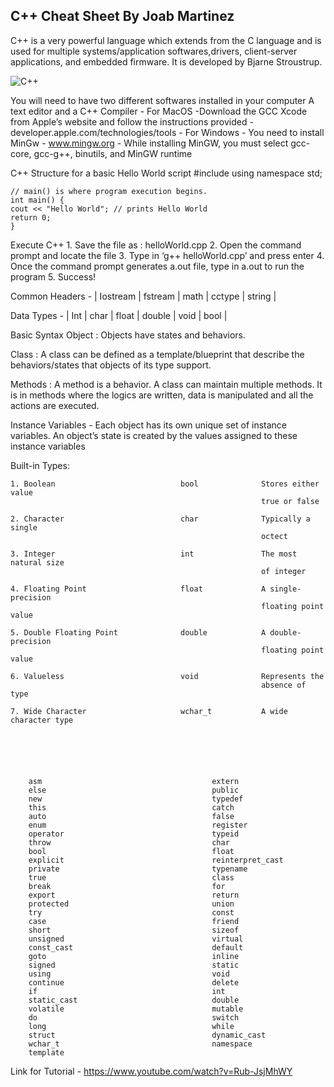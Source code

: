 C++ Cheat Sheet By Joab Martinez
-----------------------------------------------------------------

C++ is a very powerful language which extends from the C language and is used for multiple systems/application softwares,drivers, client-server applications, and embedded firmware. It is developed by Bjarne Stroustrup. 

![C++](https://upload.wikimedia.org/wikipedia/commons/thumb/1/18/ISO_C%2B%2B_Logo.svg/1200px-ISO_C%2B%2B_Logo.svg.png)

You will need to have two different softwares installed in your computer
A text editor and a C++ Compiler
                - For MacOS
                    -Download the GCC Xcode from Apple’s website and follow the 
                     instructions provided
                        - developer.apple.com/technologies/tools
                - For Windows
				    - You need to install MinGw
					   - www.mingw.org
				    - While installing MinGW, you must select gcc-core, gcc-g++, 
                  binutils, and MinGW runtime
                  
C++ Structure for a basic Hello World script
    #include <iostream>
    using namespace std;

    // main() is where program execution begins.
    int main() {
    cout << "Hello World"; // prints Hello World
    return 0;
    }
    
Execute C++
       1. Save the file as : helloWorld.cpp
       2. Open the command prompt and locate the file
       3. Type in ‘g++ helloWorld.cpp’ and press enter
       4. Once the command prompt generates a.out file, type in a.out to run the
          program
       5. Success!
       
Common Headers  - | Iostream | fstream | math | cctype | string |

Data Types - | Int | char | float | double | void | bool |

Basic Syntax
Object : Objects have states and behaviors.

Class :  A class can be defined as a template/blueprint that describe the behaviors/states that objects of its type support.

Methods : A method is a behavior. A class can maintain multiple methods. It is in methods where the logics are written, data is manipulated and all the actions are executed.

Instance Variables - Each object has its own unique set of instance variables. An object’s state is created by the values assigned to these instance variables

Built-in Types:
   
    1. Boolean                            bool              Stores either value
                                                            true or false
							    
    2. Character                          char              Typically a single
                                                            octect
							    
    3. Integer                            int               The most natural size
                                                            of integer 
							    
    4. Floating Point                     float             A single-precision
                                                            floating point value
							    
    5. Double Floating Point              double            A double-precision
                                                            floating point value
							    
    6. Valueless                          void              Represents the
                                                            absence of type
							    
    7. Wide Character                     wchar_t           A wide character type
    

        
        
        
        
        asm                                      extern
        else                                     public
        new                                      typedef
        this                                     catch
        auto                                     false
        enum                                     register
        operator                                 typeid
        throw                                    char
        bool                                     float
        explicit                                 reinterpret_cast
        private                                  typename
        true                                     class
        break                                    for
        export                                   return
        protected                                union
        try                                      const
        case                                     friend
        short                                    sizeof
        unsigned                                 virtual
        const_cast                               default
        goto                                     inline
        signed                                   static
        using                                    void
        continue                                 delete
        if                                       int
        static_cast                              double
        volatile                                 mutable
        do                                       switch
        long                                     while
        struct                                   dynamic_cast
        wchar_t                                  namespace                               
        template







Link for Tutorial - https://www.youtube.com/watch?v=Rub-JsjMhWY



